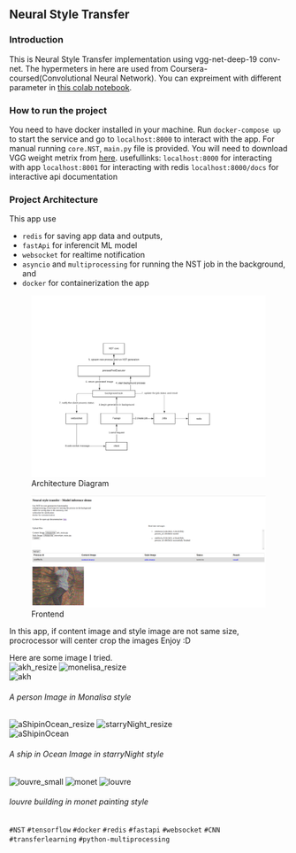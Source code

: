## Neural Style Transfer

### Introduction

This is Neural Style Transfer implementation using vgg-net-deep-19 conv-net. The hypermeters in here are used from Coursera-coursed(Convolutional Neural Network). You can expreiment with different parameter in [this colab notebook](https://colab.research.google.com/github/yeaung276/NeuralStyleTransfer/blob/master/NeuralStyleTransfer.ipynb).

### How to run the project

You need to have docker installed in your machine. Run
`docker-compose up`
to start the service and go to
`localhost:8000` to interact with the app. For manual running `core.NST`, `main.py` file is provided. You will need to download VGG weight metrix from [here](https://www.vlfeat.org/matconvnet/models/imagenet-vgg-verydeep-19.mat).
usefullinks:
`localhost:8000` for interacting with app
`localhost:8001` for interacting with redis 
`localhost:8000/docs` for interactive api documentation

### Project Architecture
This app use 
- `redis` for saving app data and outputs,
- `fastApi` for inferencit ML model
- `websocket` for realtime notification
- `asyncio` and `multiprocessing` for running the NST job in the background, and
- `docker` for containerization the app

<figure>
  <img src="https://github.com/yeaung276/NeuralStyleTransfer/blob/master/docs/app_architecture.png?raw=True" alt="architecture-diagram"/>
  <figcaption>Architecture Diagram</figcaption>
</figure>

<figure>
  <img src="https://github.com/yeaung276/NeuralStyleTransfer/blob/master/docs/app_frontend.png?raw=True"/>
  <figcaption>Frontend</figcaption>
</figure>

In this app, if content image and style image are not same size, procrocessor will center crop the images
Enjoy :D<br>

Here are some image I tried.<br>
![akh_resize](https://user-images.githubusercontent.com/58524393/89060005-35368580-d388-11ea-9572-a44edcb75cd0.jpg)
![monelisa_resize](https://user-images.githubusercontent.com/58524393/89060014-3798df80-d388-11ea-963d-3b8e22fbf4da.jpg)<br>
![akh](https://user-images.githubusercontent.com/58524393/89059967-29e35a00-d388-11ea-969e-9d4d2dc5d5a9.jpg)<br>
###### A person Image in Monalisa style <br>

![aShipinOcean_resize](https://user-images.githubusercontent.com/58524393/89060222-ae35dd00-d388-11ea-854e-3bacd16257af.jpeg)
![starryNight_resize](https://user-images.githubusercontent.com/58524393/89060232-b130cd80-d388-11ea-8265-c9d0d83d6c79.jpg)<br>
![aShipinOcean](https://user-images.githubusercontent.com/58524393/89060258-ba219f00-d388-11ea-9ace-25da9e5ee9ec.jpg)<br>
###### A ship in Ocean Image in starryNight style<br>

![louvre_small](https://user-images.githubusercontent.com/58524393/89060494-22708080-d389-11ea-91c7-57ee51314a4f.jpg)
![monet](https://user-images.githubusercontent.com/58524393/89060502-24d2da80-d389-11ea-9fb8-af1e3a4fbc59.jpg)
![louvre](https://user-images.githubusercontent.com/58524393/89060512-27cdcb00-d389-11ea-8940-3756c7b0d30e.jpg)
###### louvre building in monet painting style

`#NST` `#tensorflow` `#docker` `#redis` `#fastapi` `#websocket` `#CNN` `#transferlearning` `#python-multiprocessing`

